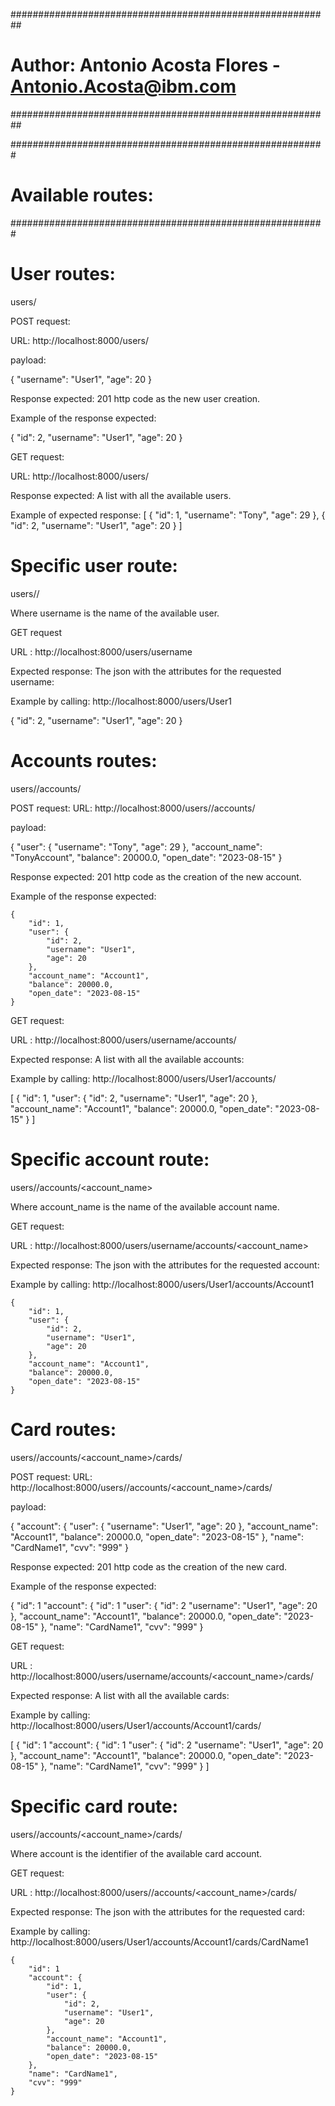 
##########################################################
# Author: Antonio Acosta Flores - Antonio.Acosta@ibm.com #
##########################################################

#########################################################
# Available routes: 
#########################################################

# User routes:
users/

POST request:

URL: http://localhost:8000/users/

payload:

{
    "username": "User1",
    "age": 20
}

Response expected: 201 http code as the new user creation.

Example of the response expected:

{
  "id": 2,
  "username": "User1",
  "age": 20
}


GET request:

URL: http://localhost:8000/users/

Response expected: A list with all the available users.

Example of expected response:
[
  {
    "id": 1,
    "username": "Tony",
    "age": 29
  },
  {
    "id": 2,
    "username": "User1",
    "age": 20
  }
]


# Specific user route:
users/<username>/

Where username is the name of the available user.

GET request

URL : http://localhost:8000/users/username

Expected response: The json with the attributes for the requested username:

Example by calling: http://localhost:8000/users/User1

{
  "id": 2,
  "username": "User1",
  "age": 20
}


# Accounts routes:
users/<username>/accounts/

POST request:
URL: http://localhost:8000/users/<username>/accounts/

payload:

{
  "user": {
    "username": "Tony",
    "age": 29
  },
  "account_name": "TonyAccount",
  "balance": 20000.0,
  "open_date": "2023-08-15"
}

Response expected: 201 http code as the creation of the new account.

Example of the response expected:

    {
        "id": 1,
        "user": {
            "id": 2,
            "username": "User1",
            "age": 20
        },
        "account_name": "Account1",
        "balance": 20000.0,
        "open_date": "2023-08-15"
    }


GET request:

URL : http://localhost:8000/users/username/accounts/

Expected response: A list with all the available accounts:

Example by calling: http://localhost:8000/users/User1/accounts/

[
    {
        "id": 1,
        "user": {
            "id": 2,
            "username": "User1",
            "age": 20
        },
        "account_name": "Account1",
        "balance": 20000.0,
        "open_date": "2023-08-15"
    }
]


# Specific account route:
users/<username>/accounts/<account_name>

Where account_name is the name of the available account name.

GET request:

URL : http://localhost:8000/users/username/accounts/<account_name>

Expected response: The json with the attributes for the requested account:

Example by calling: http://localhost:8000/users/User1/accounts/Account1

    {
        "id": 1,
        "user": {
            "id": 2,
            "username": "User1",
            "age": 20
        },
        "account_name": "Account1",
        "balance": 20000.0,
        "open_date": "2023-08-15"
    }



# Card routes:
users/<username>/accounts/<account_name>/cards/

POST request:
URL: http://localhost:8000/users/<username>/accounts/<account_name>/cards/

payload:

{
    "account": {
        "user": {
            "username": "User1",
            "age": 20 
        },
        "account_name": "Account1",
        "balance": 20000.0,
        "open_date": "2023-08-15"
    },
    "name": "CardName1",
    "cvv": "999"
}

Response expected: 201 http code as the creation of the new card.

Example of the response expected:

{
    "id": 1
    "account": {
        "id": 1
        "user": {
            "id": 2
            "username": "User1",
            "age": 20
        },
        "account_name": "Account1",
        "balance": 20000.0,
        "open_date": "2023-08-15"
    },
    "name": "CardName1",
    "cvv": "999"
}


GET request:

URL : http://localhost:8000/users/username/accounts/<account_name>/cards/

Expected response: A list with all the available cards:

Example by calling: http://localhost:8000/users/User1/accounts/Account1/cards/

[
    {
        "id": 1
        "account": {
            "id": 1
            "user": {
                "id": 2
                "username": "User1",
                "age": 20
            },
            "account_name": "Account1",
            "balance": 20000.0,
            "open_date": "2023-08-15"
        },
        "name": "CardName1",
        "cvv": "999"
    }
]


# Specific card route:
users/<username>/accounts/<account_name>/cards/<account>

Where account is the identifier of the available card account.

GET request:

URL : http://localhost:8000/users/<username>/accounts/<account_name>/cards/<account>

Expected response: The json with the attributes for the requested card:

Example by calling: http://localhost:8000/users/User1/accounts/Account1/cards/CardName1

    {
        "id": 1
        "account": {
            "id": 1,
            "user": {
                "id": 2,
                "username": "User1",
                "age": 20
            },
            "account_name": "Account1",
            "balance": 20000.0,
            "open_date": "2023-08-15"
        },
        "name": "CardName1",
        "cvv": "999"
    }
